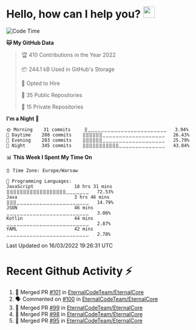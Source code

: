 <h1>Hello, how can I help you? <img src="https://raw.githubusercontent.com/bastianleicht/bastianleicht/master/assets/wave.gif" width="30px" alt=""></h1>

<!--START_SECTION:waka-->
![Code Time](http://img.shields.io/badge/Code%20Time-90%20hrs%203%20mins-blue)

**🐱 My GitHub Data** 

> 🏆 410 Contributions in the Year 2022
 > 
> 📦 244.1 kB Used in GitHub's Storage 
 > 
> 💼 Opted to Hire
 > 
> 📜 35 Public Repositories 
 > 
> 🔑 15 Private Repositories  
 > 
**I'm a Night 🦉** 

```text
🌞 Morning    31 commits     ⣿⣀⣀⣀⣀⣀⣀⣀⣀⣀⣀⣀⣀⣀⣀⣀⣀⣀⣀⣀⣀⣀⣀⣀⣀   3.94% 
🌆 Daytime    208 commits    ⣿⣿⣿⣿⣿⣿⣀⣀⣀⣀⣀⣀⣀⣀⣀⣀⣀⣀⣀⣀⣀⣀⣀⣀⣀   26.43% 
🌃 Evening    203 commits    ⣿⣿⣿⣿⣿⣿⣀⣀⣀⣀⣀⣀⣀⣀⣀⣀⣀⣀⣀⣀⣀⣀⣀⣀⣀   25.79% 
🌙 Night      345 commits    ⣿⣿⣿⣿⣿⣿⣿⣿⣿⣿⣿⣀⣀⣀⣀⣀⣀⣀⣀⣀⣀⣀⣀⣀⣀   43.84%

```


📊 **This Week I Spent My Time On** 

```text
⌚︎ Time Zone: Europe/Warsaw

💬 Programming Languages: 
JavaScript               18 hrs 31 mins      ⣿⣿⣿⣿⣿⣿⣿⣿⣿⣿⣿⣿⣿⣿⣿⣿⣿⣿⣀⣀⣀⣀⣀⣀⣀   72.53% 
Java                     3 hrs 46 mins       ⣿⣿⣿⣀⣀⣀⣀⣀⣀⣀⣀⣀⣀⣀⣀⣀⣀⣀⣀⣀⣀⣀⣀⣀⣀   14.79% 
JSON                     46 mins             ⣀⣀⣀⣀⣀⣀⣀⣀⣀⣀⣀⣀⣀⣀⣀⣀⣀⣀⣀⣀⣀⣀⣀⣀⣀   3.06% 
Kotlin                   44 mins             ⣀⣀⣀⣀⣀⣀⣀⣀⣀⣀⣀⣀⣀⣀⣀⣀⣀⣀⣀⣀⣀⣀⣀⣀⣀   2.87% 
YAML                     42 mins             ⣀⣀⣀⣀⣀⣀⣀⣀⣀⣀⣀⣀⣀⣀⣀⣀⣀⣀⣀⣀⣀⣀⣀⣀⣀   2.78%

```


 Last Updated on 16/03/2022 19:26:31 UTC
<!--END_SECTION:waka-->

# Recent Github Activity ⚡
<!--START_SECTION:activity-->
1. 🎉 Merged PR [#101](https://github.com/EternalCodeTeam/EternalCore/pull/101) in [EternalCodeTeam/EternalCore](https://github.com/EternalCodeTeam/EternalCore)
2. 🗣 Commented on [#100](https://github.com/EternalCodeTeam/EternalCore/issues/100) in [EternalCodeTeam/EternalCore](https://github.com/EternalCodeTeam/EternalCore)
3. 🎉 Merged PR [#99](https://github.com/EternalCodeTeam/EternalCore/pull/99) in [EternalCodeTeam/EternalCore](https://github.com/EternalCodeTeam/EternalCore)
4. 🎉 Merged PR [#98](https://github.com/EternalCodeTeam/EternalCore/pull/98) in [EternalCodeTeam/EternalCore](https://github.com/EternalCodeTeam/EternalCore)
5. 🎉 Merged PR [#95](https://github.com/EternalCodeTeam/EternalCore/pull/95) in [EternalCodeTeam/EternalCore](https://github.com/EternalCodeTeam/EternalCore)
<!--END_SECTION:activity-->
